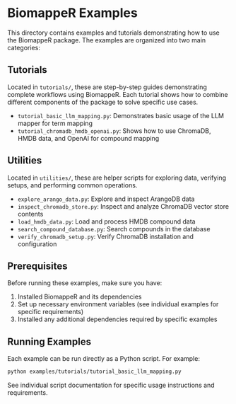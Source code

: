 # BiomappeR Examples

This directory contains examples and tutorials demonstrating how to use the BiomappeR package. The examples are organized into two main categories:

## Tutorials

Located in `tutorials/`, these are step-by-step guides demonstrating complete workflows using BiomappeR. Each tutorial shows how to combine different components of the package to solve specific use cases.

- `tutorial_basic_llm_mapping.py`: Demonstrates basic usage of the LLM mapper for term mapping
- `tutorial_chromadb_hmdb_openai.py`: Shows how to use ChromaDB, HMDB data, and OpenAI for compound mapping

## Utilities

Located in `utilities/`, these are helper scripts for exploring data, verifying setups, and performing common operations.

- `explore_arango_data.py`: Explore and inspect ArangoDB data
- `inspect_chromadb_store.py`: Inspect and analyze ChromaDB vector store contents
- `load_hmdb_data.py`: Load and process HMDB compound data
- `search_compound_database.py`: Search compounds in the database
- `verify_chromadb_setup.py`: Verify ChromaDB installation and configuration

## Prerequisites

Before running these examples, make sure you have:

1. Installed BiomappeR and its dependencies
2. Set up necessary environment variables (see individual examples for specific requirements)
3. Installed any additional dependencies required by specific examples

## Running Examples

Each example can be run directly as a Python script. For example:

```bash
python examples/tutorials/tutorial_basic_llm_mapping.py
```

See individual script documentation for specific usage instructions and requirements.
